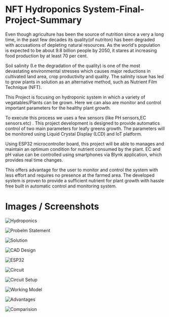 # NFT Hydroponics System-Final-Project-Summary
Even though agriculture has been the source of nutrition since a very a long time, in the past few
decades its quality(of nutriton) has been degraded with accusations of depleting natural resources.
As the world's population is expected to be about 9.8 billion people by 2050, it stares at increasing
food production by at least 70 per cent.

Soil salinity (I.e the degradation of the quality) is one of the most devastating environmental
stresses which causes major reductions in cultivated land area, crop productivity and quality. The
salinity issue has led to grow plants in solution as an alternative method, such as Nutrient Film
Technique (NFT).

This Project is focusing on hydroponic system in which a variety of vegatables/Plants can
be grown. Here we can also are monitor and control important parameters for the healthy plant growth.

To execute this process we uses a few sensors (like PH sensors,EC sensors.etc) . This project
development is designed to provide automatics control of two main parameters for leafy greens
growth. The parameters will be monitored using Liquid Crystal Display (LCD) and IoT platform.

Using ESP32 microcontroller board, this project will be able to manages and maintain an optimum
condition for nutrient consumed by the plant. EC and pH value can be controlled using smartphones
via Blynk application, which provides real time changes.

This offers advantage for the user to monitor and control the system with less effort and requires
no presence at the farmed area. The developed system is proven to provide a sufficient nutrient
for plant growth with hassle free built in automatic control and monitoring system.

# Images / Screenshots
![Hydroponics](https://github.com/akdaftuar09/final-project/assets/64327403/e67efd20-7488-4dd4-a851-55faae8cc158)

![Probelm Statement](https://github.com/akdaftuar09/final-project/assets/64327403/0919113b-01b5-48b1-a848-f34d4f876b4c)

![Solution](https://github.com/akdaftuar09/final-project/assets/64327403/39f32d91-cb25-4666-b12b-f8239b2453cc)

![CAD Design](https://github.com/akdaftuar09/final-project/assets/64327403/a9c60daf-75fb-4bc7-a38b-1cf3bb91db98)

![ESP32](https://github.com/akdaftuar09/final-project/assets/64327403/7026733d-0a84-422e-846f-f95f1fa7890c)

![Circuit](https://github.com/akdaftuar09/final-project/assets/64327403/b9fa824b-f915-4a0b-a357-7e00c42ebd37)

![Circuit Setup](https://github.com/akdaftuar09/final-project/assets/64327403/56dfffb8-8f88-477b-aab4-1d16e8f4ffee)

![Working Model](https://github.com/akdaftuar09/final-project/assets/64327403/d4840388-5e10-4def-bf86-f1368e058bd2)

![Advantages](https://github.com/akdaftuar09/final-project/assets/64327403/d215967a-c270-46d1-8850-bcf496058f82)

![Comparision](https://github.com/akdaftuar09/final-project/assets/64327403/82274d54-5191-4b6e-870e-65177348168f)





